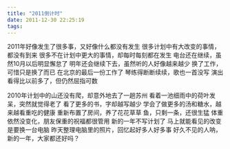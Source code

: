 ```yaml
---
title: "2011倒计时"
date: 2011-12-30 22:25:19
tags:
---
```


2011年好像发生了很多事，又好像什么都没有发生 很多计划中有大改变的事情，都没有到来 很多不在计划中更大的事情，却每时每刻都在发生 电台还在继续，虽然10月以后明显懈怠了 明年还会继续下去，虽然听的人好像越来越少 换了工作，可惜只是换了而已 在北京的最后一份工作了 琴练得断断续续，歌也一首没写 演出看得比以前多了，但仍然屈指可数 

2010年计划中的山还没有爬，却意外地去了一趟苏州 看着一池细雨中的荷叶发呆，突然就觉得老了 看了更多的书，字却越写越少 学会了做更多的汤和糖水，越来越看重吃的健康 重新布置了房间，养了花花草草 鱼，只剩一条，还很生猛 体重依然没变化，朋友保重的祝福都很管用 新的一年不写计划了 马上就能看见的改变是要换一台电脑 昨天整理电脑里的照片，回忆起好多人好多事 好久不见的人呐，新的一年，大家都还好吗？